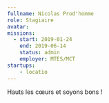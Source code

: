 ```yaml
---
fullname: Nicolas Prod'homme
role: Stagiaire
avatar:
missions:
  - start: 2019-01-24
    end: 2019-06-14
    status: admin
    employer: MTES/MCT
startups:
    - locatio
---
```


Hauts les cœurs et soyons bons !
